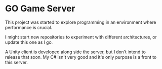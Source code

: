 # GO Game Server

This project was started to explore programming in an environment where performance is crucial.

I might start new repositories to experiment with different architectures, or update this one as I go.

A Unity client is developed along side the server, but I don't intend to release that soon. My C# isn't very good and it's only purpose is a front to this server.